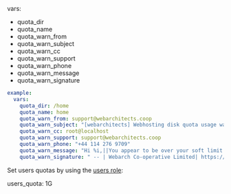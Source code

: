 vars:
 * quota_dir
 * quota_name
 * quota_warn_from
 * quota_warn_subject
 * quota_warn_cc
 * quota_warn_support
 * quota_warn_phone
 * quota_warn_message
 * quota_warn_signature

```yml
example:
  vars:
    quota_dir: /home
    quota_name: home
    quota_warn_from: support@webarchitects.coop
    quota_warn_subject: "[webarchitects] Webhosting disk quota usage warning"
    quota_warn_cc: root@localhost
    quota_warn_support: support@webarchitects.coop
    quota_warn_phone: "+44 114 276 9709"
    quota_warn_message: "Hi %i,||You appear to be over your soft limit for disk usage on %h.||There is a danger that your website will start to malfunction as a result of this.||Please either reduce your disk space usage or get in contact to have your limits raised.|"
    quota_warn_signature: " -- | Webarch Co-operative Limited| https://www.webarchitects.coop/| Contact: https://webarch.net/contact| Help:    https://docs.webarch.net/| Status:  https://www.webarch.info/|"
```

Set users quotas by using the [users role](https://git.coop/webarch/users):

  users_quota: 1G
